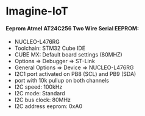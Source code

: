 # Imagine-IoT

#### Eeprom Atmel AT24C256 Two Wire Serial EEPROM:
* NUCLEO-L476RG
* Toolchain: STM32 Cube IDE
* CUBE MX: Default board settings (80MHZ)
* Options => Debugger => ST-Link
* General Options => Device => NUCLEO-L476RG
* I2C1 port activated on PB8 (SCL) and PB9 (SDA)
* port with 10k pullup on both channels
* I2C speed: 100kHz
* I2C mode: Standard
* I2C bus clock: 80MHz
* I2C address eeprom: 0xA0
